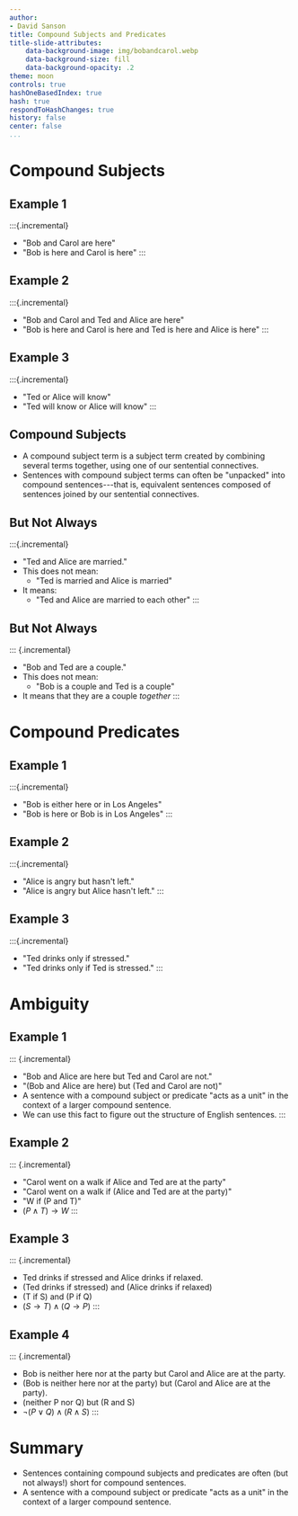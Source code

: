 ```yaml
---
author:
- David Sanson
title: Compound Subjects and Predicates
title-slide-attributes:
    data-background-image: img/bobandcarol.webp
    data-background-size: fill
    data-background-opacity: .2
theme: moon
controls: true
hashOneBasedIndex: true
hash: true
respondToHashChanges: true
history: false
center: false
...
```


# Compound Subjects

## Example 1

:::{.incremental}
-   "Bob and Carol are here"
-   "Bob is here and Carol is here"
:::

## Example 2

:::{.incremental}
-   "Bob and Carol and Ted and Alice are here"
-   "Bob is here and Carol is here and Ted is here and Alice is here"
:::

## Example 3

:::{.incremental}
-   "Ted or Alice will know"
-   "Ted will know or Alice will know"
:::

## Compound Subjects

-   A compound subject term is a subject term created by combining several
    terms together, using one of our sentential connectives.
-   Sentences with compound subject terms can often be "unpacked" into
    compound sentences---that is, equivalent sentences composed of sentences
    joined by our sentential connectives.

## But Not Always

:::{.incremental}
-   "Ted and Alice are married."
-   This does not mean:
    -   "Ted is married and Alice is married"
-   It means:
    -   "Ted and Alice are married to each other"
:::

## But Not Always

::: {.incremental}
-   "Bob and Ted are a couple."
-   This does not mean:
    -   "Bob is a couple and Ted is a couple"
-   It means that they are a couple *together*
:::

# Compound Predicates

## Example 1

:::{.incremental}
-   "Bob is either here or in Los Angeles"
-   "Bob is here or Bob is in Los Angeles"
:::

## Example 2

:::{.incremental}
-   "Alice is angry but hasn't left."
-   "Alice is angry but Alice hasn't left."
:::

## Example 3

:::{.incremental}
-  "Ted drinks only if stressed."
-  "Ted drinks only if Ted is stressed."
:::

# Ambiguity

## Example 1

::: {.incremental}
-   "Bob and Alice are here but Ted and Carol are not."
-   "(Bob and Alice are here) but (Ted and Carol are not)"
-   A sentence with a compound subject or predicate "acts as a unit" in the
context of a larger compound sentence.
-   We can use this fact to figure out the structure of English sentences.
:::

## Example 2

::: {.incremental}
-   "Carol went on a walk if Alice and Ted are at the party"
-   "Carol went on a walk if (Alice and Ted are at the party)"
-   "W if (P and T)"
-   $(P \wedge  T) \rightarrow  W$
:::

## Example 3

::: {.incremental}
-   Ted drinks if stressed and Alice drinks if relaxed.
-   (Ted drinks if stressed) and (Alice drinks if relaxed)
-   (T if S) and (P if Q)
-   $(S\rightarrow T)\wedge (Q\rightarrow P)$
:::

## Example 4

::: {.incremental}
-   Bob is neither here nor at the party but Carol and Alice are at the party.
-   (Bob is neither here nor at the party) but (Carol and Alice are at the
    party).
-   (neither P nor Q) but (R and S)
-   $\neg (P\vee Q) \wedge  (R \wedge  S)$
:::

# Summary

-   Sentences containing compound subjects and predicates are often (but not
    always!) short for compound sentences.
-   A sentence with a compound subject or predicate "acts as a unit" in the
    context of a larger compound sentence.
